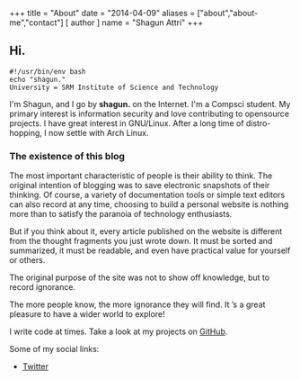 +++
title = "About"
date = "2014-04-09"
aliases = ["about","about-me","contact"]
[ author ]
  name = "Shagun Attri"
+++


## Hi.

```console
#!/usr/bin/env bash
echo "shagun."
University = SRM Institute of Science and Technology
```

I'm Shagun, and I go by **shagun.** on the Internet. I'm a Compsci student.
My primary interest is information security and love contributing to opensource projects.
I have great interest in GNU/Linux. After a long time of distro-hopping, I now settle with Arch Linux.

### The existence of this blog

The most important characteristic of people is their ability to think. The original intention of blogging was to save electronic snapshots of their thinking. Of course, a variety of documentation tools or simple text editors can also record at any time, choosing to build a personal website is nothing more than to satisfy the paranoia of technology enthusiasts.

But if you think about it, every article published on the website is different from the thought fragments you just wrote down. It must be sorted and summarized, it must be readable, and even have practical value for yourself or others.

The original purpose of the site was not to show off knowledge, but to record ignorance.

The more people know, the more ignorance they will find. It ’s a great pleasure to have a wider world to explore!


I write code at times. Take a look at my projects on
[GitHub](https://github.com/shagunattri).

Some of my social links:

- [Twitter](https://twitter.com/sp3ppr)

